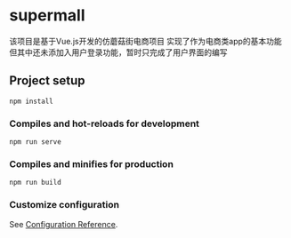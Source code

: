 # supermall
该项目是基于Vue.js开发的仿蘑菇街电商项目
实现了作为电商类app的基本功能
但其中还未添加入用户登录功能，暂时只完成了用户界面的编写

## Project setup
```
npm install
```

### Compiles and hot-reloads for development
```
npm run serve
```

### Compiles and minifies for production
```
npm run build
```

### Customize configuration
See [Configuration Reference](https://cli.vuejs.org/config/).
